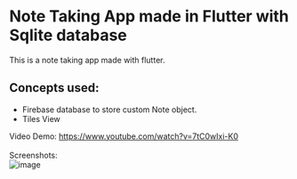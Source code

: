 # Note Taking App made in Flutter with Sqlite database 
 This is a note taking app made with flutter.<br>
## Concepts used:
<ul>
<li>Firebase database to store custom Note object.</li>
<li>Tiles View</li>
</ul>

Video Demo: https://www.youtube.com/watch?v=7tC0wIxi-K0 <br><br>
Screenshots:<br>
![image](https://user-images.githubusercontent.com/73634195/194009125-2cd08aa1-ab0e-4d83-8454-d1aa0990d3e6.png)


</table>
